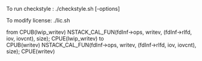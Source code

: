 To run checkstyle :
./checkstyle.sh  [-options]

To modify license:
./lic.sh

from
    CPUB(lwip_writev)
    NSTACK_CAL_FUN(fdInf->ops, writev, (fdInf->rlfd, iov, iovcnt), size);
	CPUE(lwip_writev)
to	
	CPUB(writev)
    NSTACK_CAL_FUN(fdInf->ops, writev, (fdInf->rlfd, iov, iovcnt), size);
	CPUE(writev)